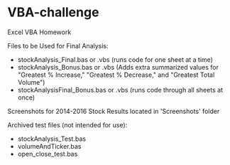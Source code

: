 # VBA-challenge
Excel VBA Homework

Files to be Used for Final Analysis:
- stockAnalysis_Final.bas or .vbs (runs code for one sheet at a time)
- stockAnalysis_Bonus.bas or .vbs (Adds extra summarized values for "Greatest % Increase," "Greatest % Decrease," and "Greatest Total Volume")
- stockAnalysisFinal_Bonus.bas or .vbs (runs code through all sheets at once)

Screenshots for 2014-2016 Stock Results located in 'Screenshots' folder

Archived test files (not intended for use):
- stockAnalysis_Test.bas
- volumeAndTicker.bas
- open_close_test.bas
